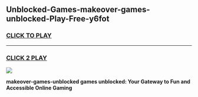 
## Unblocked-Games-makeover-games-unblocked-Play-Free-y6fot
<h3>
<a href="https://premium76.site?title=makeover-games-unblocked&ref=15A">CLICK TO PLAY</a></h3>
<hr>

<h3>
<a href="https://premium76.site?title=makeover-games-unblocked&ref=15A">CLICK 2 PLAY</a>
  
</h3>

<a href="https://premium76.site?title=makeover-games-unblocked&ref=15A"><img src="https://clearcache.store/games.png"></a>


**makeover-games-unblocked games unblocked: Your Gateway to Fun and Accessible Online Gaming**
